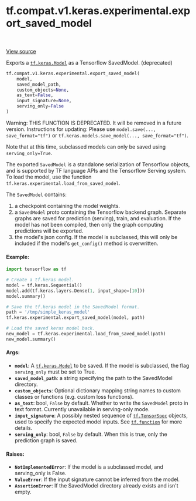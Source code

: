 <div itemscope itemtype="http://developers.google.com/ReferenceObject">
<meta itemprop="name" content="tf.compat.v1.keras.experimental.export_saved_model" />
<meta itemprop="path" content="Stable" />
</div>

# tf.compat.v1.keras.experimental.export_saved_model

<!-- Insert buttons and diff -->

<table class="tfo-notebook-buttons tfo-api" align="left">
</table>

<a target="_blank" href="/code/stable/tensorflow/python/keras/saving/saved_model_experimental.py">View source</a>



Exports a <a href="../../../../../tf/keras/Model.md"><code>tf.keras.Model</code></a> as a Tensorflow SavedModel. (deprecated)

``` python
tf.compat.v1.keras.experimental.export_saved_model(
    model,
    saved_model_path,
    custom_objects=None,
    as_text=False,
    input_signature=None,
    serving_only=False
)
```



<!-- Placeholder for "Used in" -->

Warning: THIS FUNCTION IS DEPRECATED. It will be removed in a future version.
Instructions for updating:
Please use `model.save(..., save_format="tf")` or `tf.keras.models.save_model(..., save_format="tf")`.

Note that at this time, subclassed models can only be saved using
`serving_only=True`.

The exported `SavedModel` is a standalone serialization of Tensorflow objects,
and is supported by TF language APIs and the Tensorflow Serving system.
To load the model, use the function
`tf.keras.experimental.load_from_saved_model`.

The `SavedModel` contains:

1. a checkpoint containing the model weights.
2. a `SavedModel` proto containing the Tensorflow backend graph. Separate
   graphs are saved for prediction (serving), train, and evaluation. If
   the model has not been compiled, then only the graph computing predictions
   will be exported.
3. the model's json config. If the model is subclassed, this will only be
   included if the model's `get_config()` method is overwritten.

#### Example:



```python
import tensorflow as tf

# Create a tf.keras model.
model = tf.keras.Sequential()
model.add(tf.keras.layers.Dense(1, input_shape=[10]))
model.summary()

# Save the tf.keras model in the SavedModel format.
path = '/tmp/simple_keras_model'
tf.keras.experimental.export_saved_model(model, path)

# Load the saved keras model back.
new_model = tf.keras.experimental.load_from_saved_model(path)
new_model.summary()
```

#### Args:


* <b>`model`</b>: A <a href="../../../../../tf/keras/Model.md"><code>tf.keras.Model</code></a> to be saved. If the model is subclassed, the flag
  `serving_only` must be set to True.
* <b>`saved_model_path`</b>: a string specifying the path to the SavedModel directory.
* <b>`custom_objects`</b>: Optional dictionary mapping string names to custom classes
  or functions (e.g. custom loss functions).
* <b>`as_text`</b>: bool, `False` by default. Whether to write the `SavedModel` proto
  in text format. Currently unavailable in serving-only mode.
* <b>`input_signature`</b>: A possibly nested sequence of <a href="../../../../../tf/TensorSpec.md"><code>tf.TensorSpec</code></a> objects, used
  to specify the expected model inputs. See <a href="../../../../../tf/function.md"><code>tf.function</code></a> for more details.
* <b>`serving_only`</b>: bool, `False` by default. When this is true, only the
  prediction graph is saved.


#### Raises:


* <b>`NotImplementedError`</b>: If the model is a subclassed model, and serving_only is
  False.
* <b>`ValueError`</b>: If the input signature cannot be inferred from the model.
* <b>`AssertionError`</b>: If the SavedModel directory already exists and isn't empty.

